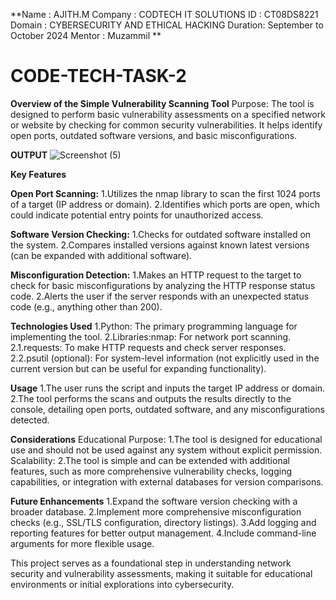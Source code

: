 **Name : AJITH.M
Company : CODTECH IT SOLUTIONS
ID : CT08DS8221 
Domain : CYBERSECURITY AND ETHICAL HACKING 
Duration: September to October 2024 
Mentor : Muzammil
**
# CODE-TECH-TASK-2
**Overview of the Simple Vulnerability Scanning Tool**
Purpose:
The tool is designed to perform basic vulnerability assessments on a specified network or website by checking for common security vulnerabilities. It helps identify open ports, outdated software versions, and basic misconfigurations.

**OUTPUT**
![Screenshot (5)](https://github.com/user-attachments/assets/9cc4bc51-6b65-4406-8c76-242b21d08f5b)


**Key Features**

**Open Port Scanning:**
1.Utilizes the nmap library to scan the first 1024 ports of a target (IP address or domain).
2.Identifies which ports are open, which could indicate potential entry points for unauthorized access.

**Software Version Checking:**
1.Checks for outdated software installed on the system.
2.Compares installed versions against known latest versions (can be expanded with additional software).

**Misconfiguration Detection:**
1.Makes an HTTP request to the target to check for basic misconfigurations by analyzing the HTTP response status code.
2.Alerts the user if the server responds with an unexpected status code (e.g., anything other than 200).

**Technologies Used**
1.Python: The primary programming language for implementing the tool.
2.Libraries:nmap: For network port scanning.
2.1.requests: To make HTTP requests and check server responses.
2.2.psutil (optional): For system-level information (not explicitly used in the current version but can be useful for expanding functionality).

**Usage**
1.The user runs the script and inputs the target IP address or domain.
2.The tool performs the scans and outputs the results directly to the console, detailing open ports, outdated software, and any misconfigurations detected.

**Considerations**
Educational Purpose:
1.The tool is designed for educational use and should not be used against any system without explicit permission.
Scalability:
2.The tool is simple and can be extended with additional features, such as more comprehensive vulnerability checks, logging capabilities, or integration with external databases for version comparisons.

**Future Enhancements**
1.Expand the software version checking with a broader database.
2.Implement more comprehensive misconfiguration checks (e.g., SSL/TLS configuration, directory listings).
3.Add logging and reporting features for better output management.
4.Include command-line arguments for more flexible usage.

This project serves as a foundational step in understanding network security and vulnerability assessments, making it suitable for educational environments or initial explorations into cybersecurity.
